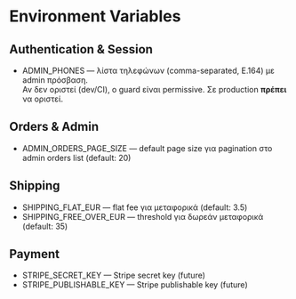 # Environment Variables

## Authentication & Session

- ADMIN_PHONES — λίστα τηλεφώνων (comma-separated, E.164) με admin πρόσβαση.  
  Αν δεν οριστεί (dev/CI), ο guard είναι permissive. Σε production **πρέπει** να οριστεί.

## Orders & Admin

- ADMIN_ORDERS_PAGE_SIZE — default page size για pagination στο admin orders list (default: 20)

## Shipping

- SHIPPING_FLAT_EUR — flat fee για μεταφορικά (default: 3.5)
- SHIPPING_FREE_OVER_EUR — threshold για δωρεάν μεταφορικά (default: 35)

## Payment

- STRIPE_SECRET_KEY — Stripe secret key (future)
- STRIPE_PUBLISHABLE_KEY — Stripe publishable key (future)
